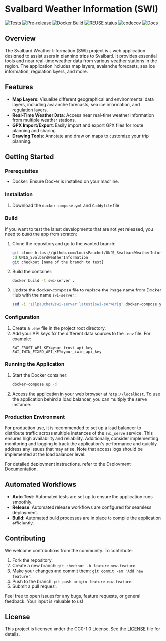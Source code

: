 # Svalbard Weather Information (SWI)


[![Tests](https://github.com/LouisPauchet/UNIS_SvalbardWeatherInformation/actions/workflows/pytest.yml/badge.svg)](https://github.com/LouisPauchet/UNIS_SvalbardWeatherInformation/actions/workflows/pytest.yml) [![Pre-release](https://github.com/LouisPauchet/UNIS_SvalbardWeatherInformation/actions/workflows/prerelease.yml/badge.svg)](https://github.com/LouisPauchet/UNIS_SvalbardWeatherInformation/actions/workflows/prerelease.yml) [![Docker Build](https://github.com/LouisPauchet/UNIS_SvalbardWeatherInformation/actions/workflows/build.yml/badge.svg)](https://github.com/LouisPauchet/UNIS_SvalbardWeatherInformation/actions/workflows/build.yml) [![REUSE status](https://api.reuse.software/badge/github.com/LouisPauchet/UNIS_SvalbardWeatherInformation)](https://api.reuse.software/info/github.com/LouisPauchet/UNIS_SvalbardWeatherInformation) [![codecov](https://codecov.io/gh/LouisPauchet/UNIS_SvalbardWeatherInformation/graph/badge.svg?token=YCSP0BAVND)](https://codecov.io/gh/LouisPauchet/UNIS_SvalbardWeatherInformation)    [![Docs](https://app.readthedocs.org/projects/swi-svalbard-weather-information/badge/?version=latest)](https://swi-svalbard-weather-information.readthedocs.io/)


## Overview
The Svalbard Weather Information (SWI) project is a web application designed to assist users in planning trips to Svalbard. It provides essential tools and near real-time weather data from various weather stations in the region. The application includes map layers, avalanche forecasts, sea ice information, regulation layers, and more.

## Features
- **Map Layers**: Visualize different geographical and environmental data layers, including avalanche forecasts, sea ice information, and regulation layers.
- **Real-Time Weather Data**: Access near real-time weather information from multiple weather stations.
- **GPX Import/Export**: Easily import and export GPX files for route planning and sharing.
- **Drawing Tools**: Annotate and draw on maps to customize your trip planning.

## Getting Started

### Prerequisites
- Docker: Ensure Docker is installed on your machine.

### Installation
1. Download the `docker-compose.yml` and `Caddyfile` file.


### Build

If you want to test the latest developments that are not yet released, you need to build the app from scratch:

1. Clone the repository and go to the wanted branch:

   ```sh
   git clone https://github.com/LouisPauchet/UNIS_SvalbardWeatherInformation.git
   cd UNIS_SvalbardWeatherInformation
   git checkout [name of the branch to test]
   ```

2. Build the container:

   ```sh
   docker build -t swi-server .
   ```

3. Update the docker-compose file to replace the image name from Docker Hub with the name `swi-server`:

   ```sh
   sed -i 's|lpauchet/swi-server:latest|swi-server|g' docker-compose.yml
   ```

### Configuration
1. Create a `.env` file in the project root directory.
2. Add your API keys for the different data sources to the `.env` file. For example:
   ```plaintext
   SWI_FROST_API_KEY=your_frost_api_key
   SWI_IWIN_FIXED_API_KEY=your_iwin_api_key
   ```

### Running the Application
1. Start the Docker container:
   ```bash
   docker-compose up -d
   ```
2. Access the application in your web browser at `http://localhost`. To use the application behind a load balancer, you can multiply the serve instance.

### Production Environment
For production use, it is recommended to set up a load balancer to distribute traffic across multiple instances of the `swi_serve` service. This ensures high availability and reliability. Additionally, consider implementing monitoring and logging to track the application's performance and quickly address any issues that may arise. Note that access logs should be implemented at the load balancer level.

For detailed deployment instructions, refer to the [Deployment Documentation](https://swi-svalbard-weather-information.readthedocs.io/latest/admin/deployment/).

## Automated Workflows
- **Auto Test**: Automated tests are set up to ensure the application runs smoothly.
- **Release**: Automated release workflows are configured for seamless deployment.
- **Build**: Automated build processes are in place to compile the application efficiently.

## Contributing
We welcome contributions from the community. To contribute:
1. Fork the repository.
2. Create a new branch: `git checkout -b feature-new-feature`.
3. Make your changes and commit them: `git commit -am 'Add new feature'`.
4. Push to the branch: `git push origin feature-new-feature`.
5. Submit a pull request.

Feel free to open issues for any bugs, feature requests, or general feedback. Your input is valuable to us!

## License
This project is licensed under the CC0-1.0 License. See the [LICENSE](LICENSE) file for details.
